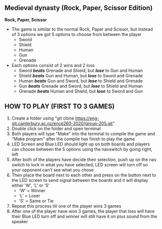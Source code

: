 ## Medieval dynasty (Rock, Paper, Scissor Edition)
**Rock, Paper, Scissor**
- The game is similar to the normal Rock, Paper and Scissor, but instead 
of 3 options we got 5 options to choose from between the player
  - Sword
  - Shield
  - Human
  - Gun
  - Grenade
- Each options consist of 2 wins and 2 loss
  - Sword ***beats*** Grenade and Shield, but ***lose*** to Gun and Human
  - Shield ***beats*** Gun and Human, but ***lose*** to Sword and Grenade
  - Human ***beats*** Gun and Sword, but ***lose*** to Shield and Grenade
  - Gun ***beats*** Grenade and Sword, but ***lose*** to Shield and Human
  - Grenade ***beats*** Human and Shield, but ***lose*** to Sword and Gun

## HOW TO PLAY (FIRST TO 3 GAMES)
1.  Create a folder using "git clone https://eng-git.canterbury.ac.nz/ence260-2020/group-205.git"
2.  Double click on the folder and open terminal
3.  Both players will type "Make" into the terminal to compile the game and "Make program" after the compile has finish to play the game
4.  LED Screen and Blue LED should light up on both boards and players can choose between the 5 options using the navswitch by going right, left
5.  After both of the players have decide their selection, push up on the nav switch to lock in what you have selected, LED screen will turn off so your opponent can't see what you chose
6.  Then place the board next to each other and press on the button next to the LED screen to send signal between the boards and it will display either 'W', 'L' or 'S'
    - 'W' = Winner
    - 'L' = Loser
    - 'S' = Same or Tie
7. Repeat this process till one of the player wins 3 games
8. After one of the player have won 3 games, the player that loss will have their Blue LED turn off and winner will still have it on plus sound from the speaker

